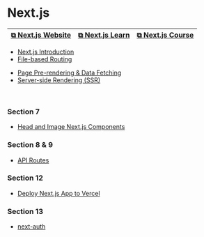 # Next.js

| [&#10697; Next.js Website](https://nextjs.org/) | [&#10697; Next.js Learn](https://nextjs.org/learn/foundations/about-nextjs) | [&#10697; Next.js Course ](https://www.udemy.com/course/nextjs-react-the-complete-guide/) |
| ----------------------------------------------- | --------------------------------------------------------------------------- | ----------------------------------------------------------------------------------------- |

- [Next.js Introduction](./intro.md)
- [File-based Routing](./file-based-routing.md)

<div></div>

- [Page Pre-rendering & Data Fetching](./pre-rendering.md)
- [Server-side Rendering (SSR)](./)

<div></div>

<br>

### Section 7

- [Head and Image Next.js Components](./head-image.md)

### Section 8 & 9

- [API Routes](./api-routes.md)

### Section 12

- [Deploy Next.js App to Vercel](./deploy.md)

### Section 13

- [next-auth](./next-auth.md)

<br>
